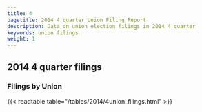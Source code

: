 ```yaml
---
title: 4
pagetitle: 2014 4 quarter Union Filing Report
description: Data on union election filings in 2014 4 quarter 
keywords: union filings
weight: 1
---
```


## 2014 4 quarter filings

### Filings by Union
{{< readtable table="/tables/2014/4union_filings.html" >}}
